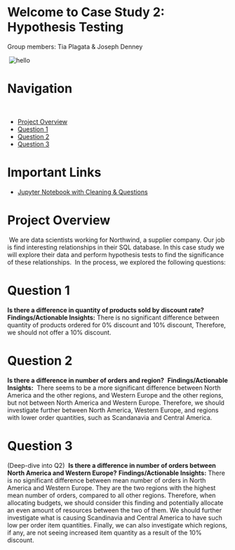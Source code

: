 # Welcome to Case Study 2: Hypothesis Testing
Group members:
Tia Plagata & Joseph Denney

​
![hello](https://media1.tenor.com/images/a29b98e67fea932ef3a0871bc64dab4b/tenor.gif?itemid=17392429)
​
# Navigation
​
* [Project Overview](#Project-Overview)
* [Question 1](#Question-1)
* [Question 2](#Question-2)
* [Question 3](#Question-3)
​
# Important Links
* [Jupyter Notebook with Cleaning & Questions]()
​
# Project Overview
​
We are data scientists working for Northwind, a supplier company. Our job is find interesting relationships in their SQL database. In this case study we will explore their data and perform hypothesis tests to find the significance of these relationships.
​
In the process, we explored the following questions: 
​
# Question 1
**Is there a difference in quantity of products sold by discount rate?**
​
**Findings/Actionable Insights:**
​
There is no significant difference between quantity of products ordered for 0% discount and 10% discount, Therefore, we should not offer a 10% discount.
​
# Question 2
**Is there a difference in number of orders and region?**
​
**Findings/Actionable Insights:**
​
There seems to be a more significant difference between North America and the other regions, and Western Europe and the other regions, but not between North America and Western Europe. Therefore, we should investigate further between North America, Western Europe, and regions with lower order quantities, such as Scandanavia and Central America. 
​
# Question 3
(Deep-dive into Q2)
​
**Is there a difference in number of orders between North America and Western Europe?**
​
**Findings/Actionable Insights:**
There is no significant difference between mean number of orders in North America and Western Europe. They are the two regions with the highest mean number of orders, compared to all other regions. Therefore, when allocating budgets, we should consider this finding and potentially allocate an even amount of resources between the two of them. We should further investigate what is causing Scandinavia and Central America to have such low per order item quantities. Finally, we can also investigate which regions, if any, are not seeing increased item quantity as a result of the 10% discount.  






